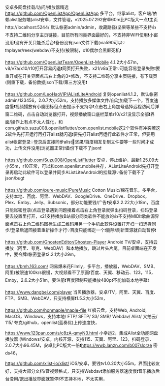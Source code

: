 安卓多网盘挂载/访问​/播放器精选
https://github.com/OpenListApp/OpenListApp 多平台，继承alist，客户端/依赖alist服务端(alist安卓，文件管理，v2025.07.292安卓60m比PC版大一点❗主页http://localhost:5244/ 默认帐密admin/admin，收藏路径(坚果等某些不支持👍不支持二维码分享主页链接，目前所有同类界面最好的，不支持非WIFI使用❗小窗没用❗没有开关只能杀后台❗备份没有json文件下载(via590可以💡❗nplayer/reex(webdav)不支持(被限制，x10偶尔会黑屏死机❗

https://github.com/OpenListTeam/OpenList-Mobile 4.1.2大小57m，v8/v7a/x10/r10打开容易闪退❗️网页打开失败，x21/v8a正常💡可能容易登录失败❗️要重开或在开关界面点击右上角的3*修改，不支持二维码分享主页链接，有下载页(侧重下载，备份数据json下载/第三方没用❗

https://github.com/LeoHaoVIP/AListLiteAndroid 复刻openlist4.1.2，默认帐密admin/123456，2.0.7大小52m，支持播放多媒体文件/自动加载下一个，百度速度慢❗视频播放有小窗图标但点击提示不支持😡❗点击右上角加号选择远程访问后弹窗二维码，点击自动浏览器打开，视频播放窗口底栏菜单r10/x21没显示全部❗️界面/操作上有点不太人性化，和com.github.suzu008.openlistflutter/com.openlist.mobile这2个软件有冲突若这2软件先打开运行再打开alist就闪退❗要先打开alist再运行此软件才正常，但要用alist帐密登录💡登录后直接同步alist🌟坚果/百度相互复制文件要等一些时间才成功，上传文件没用(浏览器正常)❗备份下载不了json❗

https://github.com/Suzu008/OpenListFlutter 安卓，停止维护，最新1.25.09大小55m，r10正常，可以和com.openlist.mobile共存，AListLiteAndroid先打开登录再启动此软件可以登录并同步AListLiteAndroid的挂载源💡备份下载不了json/bug❗
 
https://github.com/pure-music/PureMusic Cotton Music/棉花音乐，多平台，支持本地、百度、阿里、WebDAV、GoogleDrive、OneDrive、Dropbox，Plex、Emby、Jelly、Subsonic，部分功能要钱/广告❗️安卓2.2.22大小18m，百度只能账密登录(点击登录遇到问题接着点击右上角登录就弹出扫码登录，扫码登录要去设置里打开，x21支持播放B站部分同类软件不能放的👍不支持MIDI❗️歌曲源界面点击右上角二维码图标生成二维码用另一个手机此软件设置打开扫一扫选择同步/登录后返回接着重新操作才行💡百度只能绑定一个❗删除/刷新音源就自动暂停❗

https://github.com/GhostenEditor/Ghosten-Player Android TV/安卓，支持云播放（阿里、夸克、WebDAV）和本地播放，跳过片头片尾，目前桌面端在开发中，要令牌/帐密登录❗2.2.1大小29m，

https://bmh.163.com/ 网易爆米花Filmly，多平台，播放器，WebDAV、SMB、阿里(被限速100k/s很慢，大视频看不了原画❗百度、天翼、移动云、123，115，Emby，2.6.2大小51m，要注册❗百度限制只能播放480p❗不能加载本地字幕❗

https://www.dangbei.com/player 当贝播放器，安卓/TV，阿里、天翼、百度、FTP、SMB、WebDAV，只支持横屏❗1.5.2大小52m，

https://github.com/honmaple/maple-file 红枫云盘，支持Web, Android, MacOS，Windows，支持本地/ FTP/ SFTP/ S3/ SMB/ Webdav/ Alist/ 又拍云/ 115/ 夸克/github，openlist(蓝奏优)上传速度快，

https://www.123pan.com/s/c8zA-qmyN3.html 小幸运2，集成Alist全功能网盘播放器 (Windows/安卓，内核开源，支持115、天翼、阿里、123，扫码登录，2.0.7大小96.45M，安卓比PC版大一倍❗https://wwb.lanzn.com/b007slorze 密ds46，

https://github.com/xlist-io/xlist/ iOS/安卓，要钱❗️v1.0.20大小55m，界面比较友好，支持大部分文档/音视频格式，只支持Webdav❗添加服务器速度慢❗音乐播放后台没用/退出播放界面就暂停❗不支持本地，不太实用，
